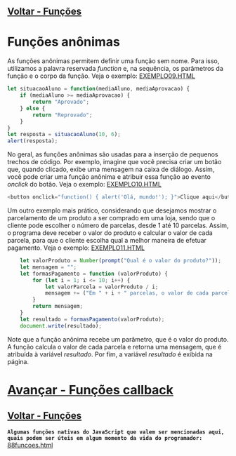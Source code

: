 ## [Voltar - Funções](../README.md) 

# Funções anônimas
As funções anônimas permitem definir uma função sem nome. Para isso, utilizamos a palavra reservada _function_ e, na sequência, os parâmetros da função e o corpo da função. Veja o exemplo: [EXEMPLO09.HTML](../exemplos/exemplo09.html)

```javascript
let situacaoAluno = function(mediaAluno, mediaAprovacao) {
    if (mediaAluno >= mediaAprovacao) {
        return "Aprovado";
    } else {
        return "Reprovado";
    }
}
let resposta = situacaoAluno(10, 6);
alert(resposta);
```

No geral, as funções anônimas são usadas para a inserção de pequenos trechos de código. Por exemplo, imagine que você precisa criar um botão que, quando clicado, exibe uma mensagem na caixa de diálogo. Assim, você pode criar uma função anônima e atribuir essa função ao evento _onclick_ do botão. Veja o exemplo: [EXEMPLO10.HTML](../exemplos/exemplo10.html)

```javascript
<button onclick="function() { alert('Olá, mundo!'); }">Clique aqui</button>
```

Um outro exemplo mais prático, considerando que desejamos mostrar o parcelamento de um produto a ser comprado em uma loja, sendo que o cliente pode escolher o número de parcelas, desde 1 até 10 parcelas. Assim, o programa deve receber o valor do produto e calcular o valor de cada parcela, para que o cliente escolha qual a melhor maneira de efetuar pagamento. Veja o exemplo: [EXEMPLO11.HTML](../exemplos/exemplo11.html)

```javascript
    let valorProduto = Number(prompt("Qual é o valor do produto?"));
    let mensagem = "";
    let formasPagamento = function (valorProduto) {
        for (let i = 1; i <= 10; i++) {
            let valorParcela = valorProduto / i;
            mensagem += ("Em " + i + " parcelas, o valor de cada parcela é de R$ " + valorParcela.toFixed(2).replace(".", ",") + "<br>");
        }
        return mensagem;
    }
    let resultado = formasPagamento(valorProduto);
    document.write(resultado);
```

Note que a função anônima recebe um parâmetro, que é o valor do produto. A função calcula o valor de cada parcela e retorna uma mensagem, que é atribuída à variável _resultado_. Por fim, a variável _resultado_ é exibida na página.

# [Avançar - Funções callback](../04_callback/README.md)

## [Voltar - Funções](../README.md)

**`Algumas funções nativas do JavaScript que valem ser mencionadas aqui, quais podem ser úteis em algum momento da vida do programador:`**
[88funcoes.html](../88funcoes.html)